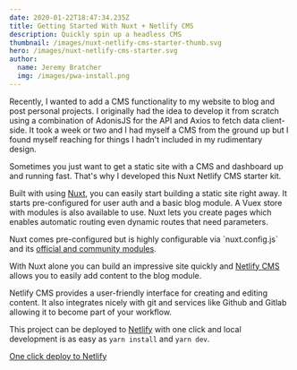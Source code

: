```yaml
---
date: 2020-01-22T18:47:34.235Z
title: Getting Started With Nuxt + Netlify CMS
description: Quickly spin up a headless CMS
thumbnail: /images/nuxt-netlify-cms-starter-thumb.svg
hero: /images/nuxt-netlify-cms-starter.svg
author:
  name: Jeremy Bratcher
  img: /images/pwa-install.png
---
```


Recently, I wanted to add a CMS functionality to my website to blog and post personal projects. I originally had the idea to develop it from scratch using a combination of AdonisJS for the API and Axios to fetch data client-side. It took a week or two and I had myself a CMS from the ground up but I found myself reaching for things I hadn't included in my rudimentary design.

Sometimes you just want to get a static site with a CMS and dashboard up and running fast. That's why I developed this Nuxt Netlify CMS starter kit.

Built with using [Nuxt](https://nuxtjs.org/guide/), you can easily start building a static site right away. It starts pre-configured for user auth and a basic blog module. A Vuex store with modules is also available to use. Nuxt lets you create pages which enables automatic routing even dynamic routes that need parameters.

Nuxt comes pre-configured but is highly configurable via \`nuxt.config.js\` and its [official and community modules](https://github.com/nuxt-community/awesome-nuxt#modules).

With Nuxt alone you can build an impressive site quickly and [Netlify CMS ](https://www.netlifycms.org/)allows you to easily add content to the blog module.

Netlify CMS provides a user-friendly interface for creating and editing content. It also integrates nicely with git and services like Github and Gitlab allowing it to become part of your workflow.

This project can be deployed to [Netlify](https://www.netlify.com/) with one click and local development is as easy as `yarn install` and `yarn dev`.

[One click deploy to Netlify](https://app.netlify.com/start/deploy?repository=https://github.com/jbratcher/nuxt-netlify-cms-starter-kit)
